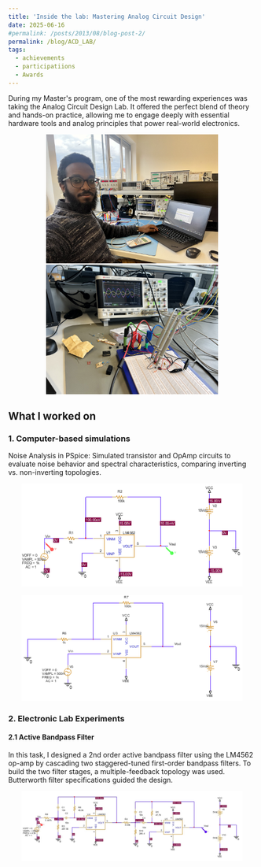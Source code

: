 ```yaml
---
title: 'Inside the lab: Mastering Analog Circuit Design'
date: 2025-06-16
#permalink: /posts/2013/08/blog-post-2/
permalink: /blog/ACD_LAB/
tags:
  - achievements
  - participatiions
  - Awards
---
```


During my Master's program, one of the most rewarding experiences was taking the Analog Circuit Design Lab. It offered the perfect blend of theory and hands-on practice, allowing me to engage deeply with essential hardware tools and analog principles that power real-world electronics.


  <p align="center">
    <img src="/images/acd1.jpg" alt="ACD" width="350"/>
    <img src="/images/acd2.jpg" alt="ACD" width="350"/>
  </p>

  
## What I worked on

### 1. Computer-based simulations
  Noise Analysis in PSpice: Simulated transistor and OpAmp circuits to evaluate noise behavior and spectral characteristics, comparing inverting vs. non-inverting topologies.
  <p align="center">
    <img src="/images/inverting_amp.png" alt="ACD" width="450"/>
  </p>
  <p align="center">
    <img src="/images/non_inv_amp.png" alt="ACD" width="450"/>
  </p>


### 2. Electronic Lab Experiments

#### 2.1 Active Bandpass Filter

In this task, I designed a 2nd order active bandpass filter using the LM4562 op-amp by cascading two staggered-tuned first-order bandpass filters. To build the two filter stages, a multiple-feedback topology was used. Butterworth filter specifications guided the design.

<p align="center">
  <img src="/images/2order_bandpass.jpg" alt="2nd Order Bandpass Filter" width="450"/>
</p>

